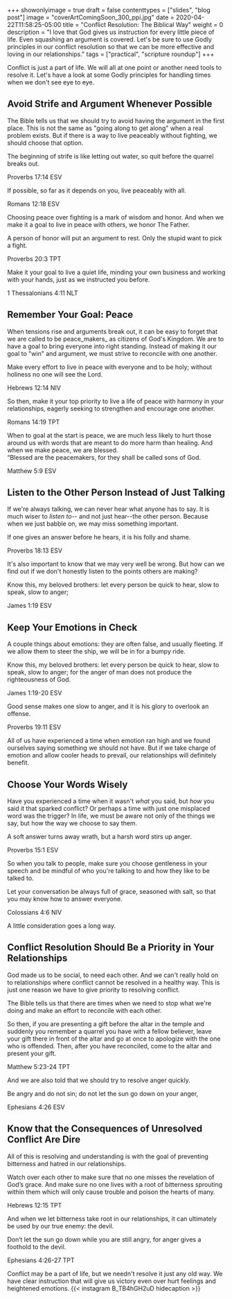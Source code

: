 +++
showonlyimage = true
draft = false
contenttypes = ["slides", "blog post"]
image = "coverArtComingSoon_300_ppi.jpg"
date = 2020-04-22T11:58:25-05:00
title = "Conflict Resolution: The Biblical Way"
weight = 0
description = "I love that God gives us instruction for every little piece of life. Even squashing an argument is covered. Let's be sure to use Godly principles in our conflict resolution so that we can be more effective and loving in our relationships."
tags = ["practical", "scripture roundup"]
+++

Conflict is just a part of life. We will all at one point or another need tools to resolve it. Let's have a look at some Godly principles for handling times when we don't see eye to eye.

## Avoid Strife and Argument Whenever Possible

The Bible tells us that we should try to avoid having the argument in the first place. This is not the same as "going along to get along" when a real problem exists. But if there is a way to live peaceably without fighting, we should choose that option.

<div class='bible-text'>The beginning of strife is like letting out water, so quit before the quarrel breaks out.
<p class='bible-reference'>Proverbs 17:14 ESV</p>
</div>

<div class='bible-text'>If possible, so far as it depends on you, live peaceably with all.
<p class='bible-reference'>Romans 12:18	ESV</p>
</div>

Choosing peace over fighting is a mark of wisdom and honor. And when we make it a goal to live in peace with others, we honor The Father.

<div class='bible-text'>A person of honor will put an argument to rest. Only the stupid want to pick a fight.
<p class='bible-reference'>Proverbs 20:3 TPT</p>
</div>

<div class='bible-text'>Make it your goal to live a quiet life, minding your own business and working with your hands, just as we instructed you before.
<p class='bible-reference'>1 Thessalonians 4:11 NLT</p>
</div>

## Remember Your Goal: Peace

When tensions rise and arguments break out, it can be easy to forget that we are called to be peace_makers_ as citizens of God's Kingdom. We are to have a goal to bring everyone into right standing. Instead of making it our goal to "win" and argument, we must strive to reconcile with one another.
<div class='bible-text'>Make every effort to live in peace with everyone and to be holy; without holiness no one will see the Lord.
<p class='bible-reference'>Hebrews 12:14 NIV</p>
</div>
<div class='bible-text'>So then, make it your top priority to live a life of peace with harmony in your relationships, eagerly seeking to strengthen and encourage one another.
<p class='bible-reference'>Romans 14:19 TPT</p>
</div>
When to goal at the start is peace, we are much less likely to hurt those around us with words that are meant to do more harm than healing. And when we make peace, we are blessed.

<div class='bible-text'>“Blessed are the peacemakers, for they shall be called sons of God.
<p class='bible-reference'>Matthew 5:9 ESV </p>
</div>

## Listen to the Other Person Instead of Just Talking 

If we're always talking, we can never hear what anyone has to say. It is much wiser to _listen to_-- and not just hear--the other person. Because when we just babble on, we may miss something important. 

<div class='bible-text'>If one gives an answer before he hears, it is his folly and shame.
<p class='bible-reference'>Proverbs 18:13 ESV</p>
</div>

It's also important to know that we may very well be wrong. But how can we find out if we don't honestly listen to the points others are making?

<div class='bible-text'>Know this, my beloved brothers: let every person be quick to hear,
slow to speak, slow to anger;
<p class='bible-reference'>James 1:19 ESV</p>
</div>

## Keep Your Emotions in Check
A couple things about emotions: they are often false, and usually fleeting. If we allow them to steer the ship, we will be in for a bumpy ride. 

<div class='bible-text'>Know this, my beloved brothers: let every person be quick to hear,
slow to speak, slow to anger; for the anger of man does not produce the
righteousness of God. 
<p class='bible-reference'>James 1:19-20 ESV</p>
</div>

<div class='bible-text'>Good sense makes one slow to anger, and it is his glory to overlook an offense.
<p class='bible-reference'>Proverbs 19:11 ESV</p>
</div>

All of us have experienced a time when emotion ran high and we found ourselves saying something we should not have. But if we take charge of emotion and allow cooler heads to prevail, our relationships will definitely benefit.

## Choose Your Words Wisely
Have you experienced a time when it wasn't _what_ you said, but _how_ you said it that sparked conflict? Or perhaps a time with just one misplaced word was the trigger? In life, we must be aware not only of the things we say, but how the way we choose to say them.

<div class='bible-text'>A soft answer turns away wrath, but a harsh word stirs up anger.
<p class='bible-reference'>Proverbs 15:1 ESV</p>
</div>

So when you talk to people, make sure you choose gentleness in your speech and be mindful of who you're talking to and how they like to be talked to.

<div class='bible-text'>Let your conversation be always full of grace, seasoned with salt, so that you may know how to answer everyone.
<p class='bible-reference'>Colossians 4:6 NIV</p>
</div>

A little consideration goes a long way.

## Conflict Resolution Should Be a Priority in Your Relationships

God made us to be social, to need each other. And we can't really hold on to relationships where conflict cannot be resolved in a healthy way. This is just one reason we have to give priority to resolving conflict. 

The Bible tells us that there are times when we need to stop what we're doing and make an effort to reconcile with each other. 

<div class='bible-text'>So then, if you are presenting a gift before the altar in the temple and suddenly you remember a quarrel you have with a fellow believer, leave your gift there in front of the altar and go at once to apologize with the one who is offended. Then, after you have reconciled, come to the altar and present your gift.
<p class='bible-reference'>Matthew 5:23-24 TPT</p>
</div>

And we are also told that we should try to resolve anger quickly.
<div class='bible-text'>Be angry and do not sin; do not let the sun go down on your anger,
<p class='bible-reference'>Ephesians 4:26 ESV</p>
</div>

## Know that the Consequences of Unresolved Conflict Are Dire

All of this is resolving and understanding is with the goal of preventing bitterness and hatred in our relationships.

<div class='bible-text'>Watch over each other to make sure that no one misses the revelation of God’s grace. And make sure no one lives with a root of bitterness sprouting within them which will only cause trouble and poison the hearts of many.
<p class='bible-reference'>Hebrews 12:15 TPT</p>
</div>

And when we let bitterness take root in our relationships, it can ultimately be used by our true enemy: the devil. 
<div class='bible-text'>Don’t let the sun go down while you are still angry, for anger gives a foothold to the devil.
<p class='bible-reference'>Ephesians 4:26-27 TPT</p>
</div>

Conflict may be a part of life, but we needn't resolve it just any old way. We have clear instruction that will give us victory even over hurt feelings and heightened emotions. 
{{< instagram B_TB4hGH2uD hidecaption >}}
